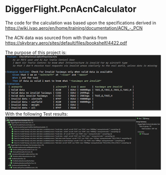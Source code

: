 # DiggerFlight.PcnAcnCalculator

The code for the calculation was based upon the specifications derived in https://wiki.ivao.aero/en/home/training/documentation/ACN_-_PCN

The ACN data was sourced from with thanks from https://skybrary.aero/sites/default/files/bookshelf/4422.pdf

The purpose of this project is:
![Features](FeatureFile.png)
With the following Test results:
![Test Results](TestResults.png)
